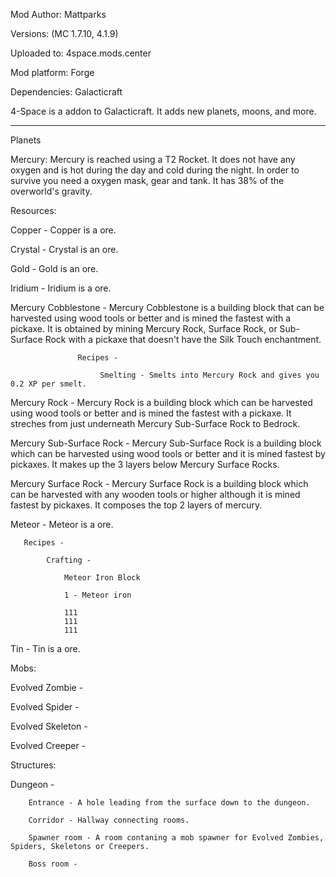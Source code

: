Mod Author: Mattparks

Versions: (MC 1.7.10, 4.1.9)

Uploaded to: 4space.mods.center

Mod platform: Forge

Dependencies: Galacticraft


4-Space is a addon to Galacticraft. It adds new planets, moons, and more.


------------------------------------------
Planets

Mercury:
          Mercury is reached using a T2 Rocket. It does not have any oxygen and is hot during the day and cold during the night. In      order to survive you need a oxygen mask, gear and tank. It has 38% of the overworld's gravity.

Resources:

   Copper - Copper is a ore.

   Crystal - Crystal is an ore.

   Gold - Gold is an ore.

   Iridium - Iridium is a ore.

   Mercury Cobblestone - Mercury Cobblestone is a building block that can be harvested using wood tools or better and is mined the
                   fastest with a pickaxe. It is obtained by mining Mercury Rock, Surface Rock, or Sub-Surface Rock with a pickaxe
                   that doesn't have the Silk Touch enchantment.
                   
                   Recipes -
                   
                        Smelting - Smelts into Mercury Rock and gives you 0.2 XP per smelt.

   Mercury Rock - Mercury Rock is a building block which can be harvested using wood tools or better and is mined the fastest                 with a pickaxe. It streches from just underneath Mercury Sub-Surface Rock to Bedrock.

   Mercury Sub-Surface Rock - Mercury Sub-Surface Rock is a building block which can be harvested using wood tools or better 
                        and it is mined fastest by pickaxes. It makes up the 3 layers below Mercury Surface Rocks.

   Mercury Surface Rock - Mercury Surface Rock is a building block which can be harvested with any wooden tools or higher although                          it is mined fastest by pickaxes. It composes the top 2 layers of mercury.

   Meteor - Meteor is a ore.

       Recipes -

            Crafting -

                Meteor Iron Block
                
                1 - Meteor iron

                111
                111
                111

   Tin - Tin is a ore.

Mobs:

   Evolved Zombie - 

   Evolved Spider -

   Evolved Skeleton -

   Evolved Creeper -

Structures:

   Dungeon - 

        Entrance - A hole leading from the surface down to the dungeon.

        Corridor - Hallway connecting rooms.

        Spawner room - A room contaning a mob spawner for Evolved Zombies, Spiders, Skeletons or Creepers.

        Boss room -
